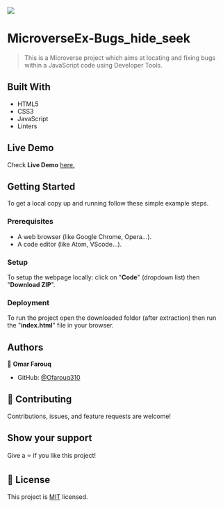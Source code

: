![](https://img.shields.io/badge/Microverse-blueviolet)

# MicroverseEx-Bugs_hide_seek

> This is a Microverse project which aims at locating and fixing bugs within a JavaScript code using Developer Tools.


## Built With

- HTML5
- CSS3
- JavaScript
- Linters


## Live Demo

Check **Live Demo** [here.](https://github.com/Ofarouq310/Bugs_hide_and_seek/)


## Getting Started

To get a local copy up and running follow these simple example steps.

### Prerequisites

- A web browser (like Google Chrome, Opera...).
- A code editor (like Atom, VScode...).

### Setup

To setup the webpage locally: click on "**Code**" (dropdown list) then "**Download ZIP**".

### Deployment

To run the project open the downloaded folder (after extraction) then run the "**index.html**" file in your browser.


## Authors

👤 **Omar Farouq**

- GitHub: [@Ofarouq310](https://github.com/Ofarouq310)


## 🤝 Contributing

Contributions, issues, and feature requests are welcome!


## Show your support

Give a ⭐️ if you like this project!


## 📝 License

This project is [MIT](./MIT.md) licensed.
